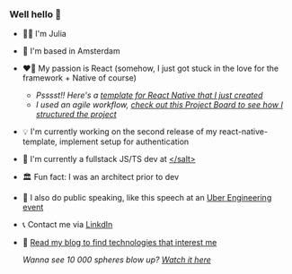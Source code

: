 ### Well hello 👋



- 👩‍💻 I'm Julia
- 📍 I'm based in Amsterdam
- ❤️‍🔥 My passion is React (somehow, I just got stuck in the love for the framework + Native of course)
  - *Psssst!! Here's a [template for React Native that I just created](https://github.com/Tokels/react-native-template)*
  - *I used an agile workflow, [check out this Project Board to see how I structured the project](https://github.com/orgs/Tokels/projects/2/views/2")*
- 💡 I'm currently working on the second release of my react-native-template, implement setup for authentication
- 🏢 I'm currently a fullstack JS/TS dev at <a target="_blank" href="https://www.salt.study/our-hubs/amsterdam">\<\/salt\></a>
- 🏛️ Fun fact: I was an architect prior to dev
- 🎤 I also do public speaking, like this speech at an <a href="https://www.youtube.com/watch?v=9eZnXZx77Ac" target="_blank">Uber Engineering event</a>
- 📞 Contact me via <a href="https://www.linkedin.com/in/juliastjerna/" target="_blank">LinkdIn</a>
- 📖 <a href="https://juliastjerna.vercel.app/" target="_blank">Read my blog to find technologies that interest me</a>

  *Wanna see 10 000 spheres blow up? <a href="https://threejs-big-bang.netlify.app/" target="_blank">Watch it here</a>*
